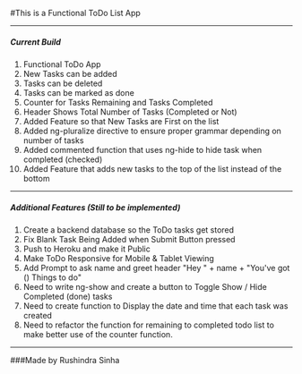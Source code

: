 #This is a Functional ToDo List App


---
##### Current Build
1. Functional ToDo App
2. New Tasks can be added
3. Tasks can be deleted
4. Tasks can be marked as done
5. Counter for Tasks Remaining and Tasks Completed
6. Header Shows Total Number of Tasks (Completed or Not)
7. Added Feature so that New Tasks are First on the list
8. Added ng-pluralize directive to ensure proper grammar depending on number of tasks
9. Added commented function that uses ng-hide to hide task when completed (checked)
10. Added Feature that adds new tasks to the top of the list instead of the bottom


---
##### Additional Features (Still to be implemented)
1. Create a backend database so the ToDo tasks get stored
2. Fix Blank Task Being Added when Submit Button pressed
3. Push to Heroku and make it Public
4. Make ToDo Responsive for Mobile & Tablet Viewing
5. Add Prompt to ask name and greet header "Hey " + name + "You've got () Things to do"
6. Need to write ng-show and create a button to Toggle Show / Hide Completed (done) tasks
7. Need to create function to Display the date and time that each task was created
8. Need to refactor the function for remaining to completed todo list to make better use of the counter function.

---

###Made by Rushindra Sinha